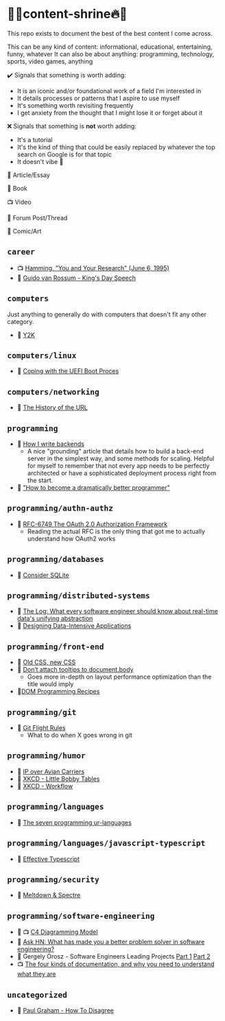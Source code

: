 # 🙏🔥content-shrine🔥🙏
This repo exists to document the best of the best content I come across.

This can be any kind of content: informational, educational, entertaining, funny, whatever
It can also be about anything: programming, technology, sports, video games, anything

✔️ Signals that something is worth adding:
- It is an iconic and/or foundational work of a field I'm interested in
- It details processes or patterns that I aspire to use myself
- It's something worth revisiting frequently
- I get anxiety from the thought that I might lose it or forget about it

❌ Signals that something is **not** worth adding:
- It's a tutorial
- It's the kind of thing that could be easily replaced by whatever the top search on Google is for that topic
- It doesn't vibe 🥺

📃 Article/Essay

📖 Book

📺 Video

🧵 Forum Post/Thread

🎨 Comic/Art

## `career`
- 📺 [Hamming, "You and Your Research" (June 6, 1995)](https://www.youtube.com/watch?v=a1zDuOPkMSw)
- 📃 [Guido van Rossum - King's Day Speech](http://neopythonic.blogspot.com/2016/04/kings-day-speech.html?m=1)


## `computers`
Just anything to generally do with computers that doesn't fit any other category.
- 📃 [Y2K](https://en.wikipedia.org/wiki/Year_2000_problem)


## `computers/linux`
- 📃 [Coping with the UEFI Boot Proces](https://www.linux-magazine.com/Online/Features/Coping-with-the-UEFI-Boot-Process)

## `computers/networking`
- 📃 [The History of the URL](https://blog.cloudflare.com/the-history-of-the-url/)



## `programming`
- 📃 [How I write backends](https://github.com/fpereiro/backendlore)
  - A nice "grounding" article that details how to build a back-end server in the simplest way, and some methods for scaling. Helpful for myself to remember that not every app needs to be perfectly architected or have a sophisticated deployment process right from the start.
- 📃 ["How to become a dramatically better programmer"](https://recurse.henrystanley.com/post/better/)


## `programming/authn-authz`
- 📃 [RFC-6749 The OAuth 2.0 Authorization Framework](https://tools.ietf.org/html/rfc6749) 
  - Reading the actual RFC is the only thing that got me to actually understand how OAuth2 works

## `programming/databases`
- 📃 [Consider SQLite](https://blog.wesleyac.com/posts/consider-sqlite)

## `programming/distributed-systems`
- 📃 [The Log: What every software engineer should know about real-time data's unifying abstraction](https://engineering.linkedin.com/distributed-systems/log-what-every-software-engineer-should-know-about-real-time-datas-unifying)
- 📖 [Designing Data-Intensive Applications](https://dataintensive.net/)

## `programming/front-end`
- 📃 [Old CSS, new CSS](https://eev.ee/blog/2020/02/01/old-css-new-css/)
- 📃 [Don’t attach tooltips to document.body](https://atfzl.com/don-t-attach-tooltips-to-document-body) 
  - Goes more in-depth on layout performance optimization than the title would imply
- 📃[DOM Programming Recipes](https://htmldom.dev/)

## `programming/git` 
- 📃 [Git Flight Rules](https://github.com/k88hudson/git-flight-rules)
  - What to do when X goes wrong in git

## `programming/humor`
- 📃 [IP over Avian Carriers](https://en.wikipedia.org/wiki/IP_over_Avian_Carriers)
- 🎨 [XKCD - Little Bobby Tables](https://xkcd.com/327/)
- 🎨 [XKCD - Workflow](https://xkcd.com/1172/)

## `programming/languages`
- 📃 [The seven programming ur-languages](https://madhadron.com/posts/seven_languages.html?utm_source=pocket_mylist)

## `programming/languages/javascript-typescript`
- 📖 [Effective Typescript](https://effectivetypescript.com/)

## `programming/security`
- 📃 [Meltdown & Spectre](https://meltdownattack.com/)


## `programming/software-engineering`
- 📃 📺 [C4 Diagramming Model](https://c4model.com/)
- 🧵 [Ask HN: What has made you a better problem solver in software engineering?](https://news.ycombinator.com/item?id=21659537)
- 📃 Gergely Orosz - Software Engineers Leading Projects [Part 1](https://newsletter.pragmaticengineer.com/p/engineers-leading-projects?s=r) [Part 2](https://newsletter.pragmaticengineer.com/p/engineers-leading-projects-part-2?s=r)
- 📺 [The four kinds of documentation, and why you need to understand what they are](https://www.writethedocs.org/videos/eu/2017/the-four-kinds-of-documentation-and-why-you-need-to-understand-what-they-are-daniele-procida/)

## `uncategorized`
- 📃 [Paul Graham - How To Disagree](http://www.paulgraham.com/disagree.html)

